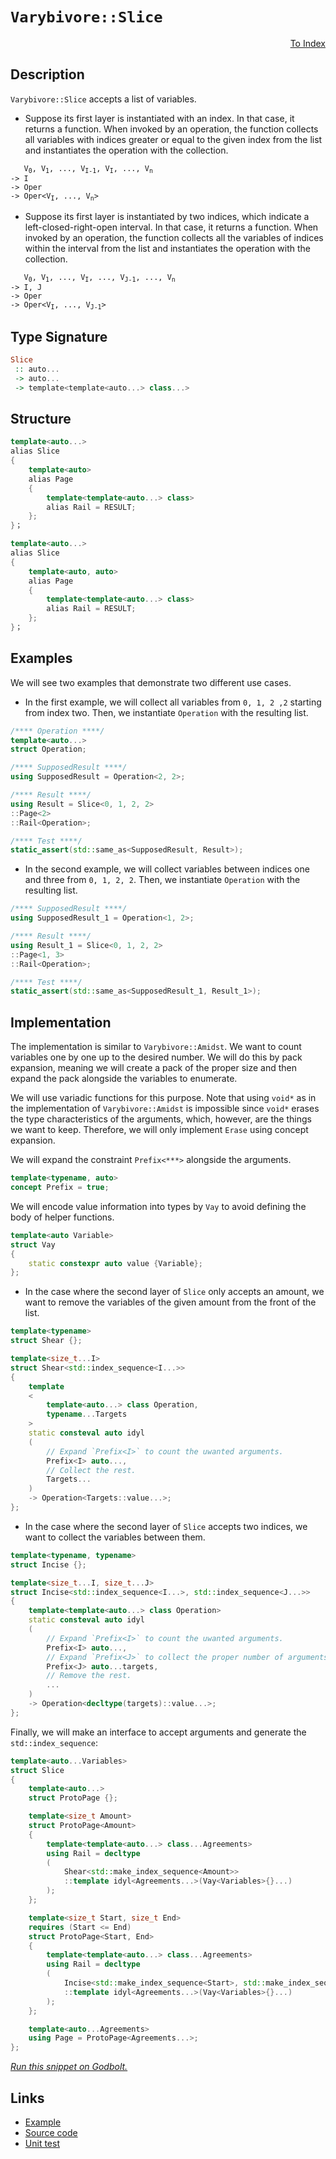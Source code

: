 <!-- Copyright 2024 Feng Mofan
SPDX-License-Identifier: Apache-2.0 -->

# `Varybivore::Slice`

<p style='text-align: right;'><a href="../../../facilities/metafunctions.md#varybivore-slice">To Index</a></p>

## Description

`Varybivore::Slice` accepts a list of variables.

- Suppose its first layer is instantiated with an index.
In that case, it returns a function.
When invoked by an operation, the function collects all variables with indices greater or equal to the given index from the list and instantiates the operation with the collection.

<pre><code>   V<sub>0</sub>, V<sub>1</sub>, ..., V<sub>I-1</sub>, V<sub>I</sub>, ..., V<sub>n</sub>
-> I
-> Oper
-> Oper&lt;V<sub>I</sub>, ..., V<sub>n</sub>&gt;</code></pre>

- Suppose its first layer is instantiated by two indices, which indicate a left-closed-right-open interval.
In that case, it returns a function.
When invoked by an operation, the function collects all the variables of indices within the interval from the list and instantiates the operation with the collection.

<pre><code>   V<sub>0</sub>, V<sub>1</sub>, ..., V<sub>I</sub>, ..., V<sub>J-1</sub>, ..., V<sub>n</sub>
-> I, J
-> Oper
-> Oper&lt;V<sub>I</sub>, ..., V<sub>J-1</sub>&gt;</code></pre>

## Type Signature

```Haskell
Slice
 :: auto...
 -> auto...
 -> template<template<auto...> class...>
```

## Structure

```C++
template<auto...>
alias Slice
{
    template<auto>
    alias Page
    {
        template<template<auto...> class>
        alias Rail = RESULT;
    };
}；
```

```C++
template<auto...>
alias Slice
{
    template<auto, auto>
    alias Page
    {
        template<template<auto...> class>
        alias Rail = RESULT;
    };
}；
```

## Examples

We will see two examples that demonstrate two different use cases.

- In the first example, we will collect all variables from `0, 1, 2 ,2` starting from index two.
Then, we instantiate `Operation` with the resulting list.

```C++
/**** Operation ****/
template<auto...>
struct Operation;

/**** SupposedResult ****/
using SupposedResult = Operation<2, 2>;

/**** Result ****/
using Result = Slice<0, 1, 2, 2>
::Page<2>
::Rail<Operation>;

/**** Test ****/
static_assert(std::same_as<SupposedResult, Result>);
```

- In the second example, we will collect variables between indices one and three from `0, 1, 2, 2`. Then, we instantiate `Operation` with the resulting list.

```C++
/**** SupposedResult ****/
using SupposedResult_1 = Operation<1, 2>;

/**** Result ****/
using Result_1 = Slice<0, 1, 2, 2>
::Page<1, 3>
::Rail<Operation>;

/**** Test ****/
static_assert(std::same_as<SupposedResult_1, Result_1>);
```

## Implementation

The implementation is similar to `Varybivore::Amidst`.
We want to count variables one by one up to the desired number.
We will do this by pack expansion, meaning we will create a pack of the proper size and then expand the pack alongside the variables to enumerate.

We will use variadic functions for this purpose.
Note that using `void*` as in the implementation of `Varybivore::Amidst` is impossible since `void*` erases the type characteristics of the arguments, which, however, are the things we want to keep.
Therefore, we will only implement `Erase` using concept expansion.

We will expand the constraint `Prefix<***>` alongside the arguments.

```C++
template<typename, auto>
concept Prefix = true;
```

We will encode value information into types by `Vay` to avoid defining the body of helper functions.

```C++
template<auto Variable>
struct Vay
{
    static constexpr auto value {Variable};
};
```

- In the case where the second layer of `Slice` only accepts an amount, we want to remove the variables of the given amount from the front of the list.

```C++
template<typename>
struct Shear {};

template<size_t...I>
struct Shear<std::index_sequence<I...>>
{
    template
    <
        template<auto...> class Operation,
        typename...Targets
    >
    static consteval auto idyl
    (
        // Expand `Prefix<I>` to count the uwanted arguments.
        Prefix<I> auto...,
        // Collect the rest.
        Targets...
    )
    -> Operation<Targets::value...>;
};
```

- In the case where the second layer of `Slice` accepts two indices, we want to collect the variables between them.

```C++
template<typename, typename>
struct Incise {};

template<size_t...I, size_t...J>
struct Incise<std::index_sequence<I...>, std::index_sequence<J...>>
{
    template<template<auto...> class Operation>
    static consteval auto idyl
    (
        // Expand `Prefix<I>` to count the uwanted arguments.
        Prefix<I> auto...,
        // Expand `Prefix<J>` to collect the proper number of arguments.
        Prefix<J> auto...targets,
        // Remove the rest.
        ...
    )
    -> Operation<decltype(targets)::value...>;
};
```

Finally, we will make an interface to accept arguments and generate the `std::index_sequence`:

```C++
template<auto...Variables>
struct Slice
{
    template<auto...>
    struct ProtoPage {};

    template<size_t Amount>
    struct ProtoPage<Amount>
    {
        template<template<auto...> class...Agreements>
        using Rail = decltype
        (
            Shear<std::make_index_sequence<Amount>>
            ::template idyl<Agreements...>(Vay<Variables>{}...)
        );
    };

    template<size_t Start, size_t End>
    requires (Start <= End)
    struct ProtoPage<Start, End>
    {   
        template<template<auto...> class...Agreements>
        using Rail = decltype
        (
            Incise<std::make_index_sequence<Start>, std::make_index_sequence<End-Start>>
            ::template idyl<Agreements...>(Vay<Variables>{}...)
        );
    };

    template<auto...Agreements>
    using Page = ProtoPage<Agreements...>;
};
```

[*Run this snippet on Godbolt.*](https://godbolt.org/#z:OYLghAFBqd5QCxAYwPYBMCmBRdBLAF1QCcAaPECAMzwBtMA7AQwFtMQByARg9KtQYEAysib0QXACx8BBAKoBnTAAUAHpwAMvAFYTStJg1DIApACYAQuYukl9ZATwDKjdAGFUtAK4sGIAKwA7KSuADJ4DJgAcj4ARpjEEmYAnKQADqgKhE4MHt6%2BAcEZWY4C4ZExLPGJXCm2mPalDEIETMQEeT5%2BQfWNOS1tBOXRcQlJqQqt7Z0FPZODw5XV4wCUtqhexMjsHAD0AFSHR8cnp/u7JhoAggdHANQAIphprozIeJgKd8cX17dnAJOvyulxBZgAzBFkN4sHcTOC3F5HLRCABPeHYUHmSEMaFeWHwtzISboLBUDFYv7HO7KYiYGiqb5HYEETAsNIGVmEgiol7MNikO5MJGoCnXNC454EGl0hlw8EPO4EYheTDwqzXUH/fZ3ABqTFRTMOLLZHKYXIRwqIeraeCYsXoYqukxVDht6M1gQsd3mjmQdwlk0wqjSxCFIruADcxKq4V79cQ7Q61YEHuq42nwRqQVTAXmflrqQBJdn0NiCc05I3nQv5uvA2uHO5CBCYNrVk2l81qhE8vmsHuY64urxulttsMmL1TzPZ0GsrsWtxZABemAA%2BgQAHQ7otOkdj1ttQkkkAgCJYVTrpQAR1VksJRZ3W4p4KHIOn1zu36Vps5aq/H9CVBH9QN/RcezcK1UGfDEAwMBQvgAeReYhKwEUgQLA78%2B0YAdnwAFTaYBMAIBQsO/J1QN9PB/UDVlo1ocNrTwdBUVoCi7ggTjQN2XY7mwENDHQOEADYNFpek8FUR8KXEpVUADDZBCVVs7i8AB3QxWRE4ifEYMiX0A7DJIZWS32YmCd0w4ywL4u48kaVTMDuOlJiMq5sO/IjiBIwyd04lZOIAWjglCEnQhhCR8vyFDPRjVVgt91SxVMUs1XMmyLXE8CUDt5z/btuV5PCBSVEr%2BUHUED2lbL3jyqcrDSrNKSuBczSXVcN23XdBS6zdnwAKX3ZVR1qnKlBPAh0DPC9g2vTA7zeSCnwCt8%2Bum2aGEvBalofBFBqSzFks9bNQPa/9uUKpdoKO%2BCmEQu5wrQpoqJ/Gi6IEINGMsu5WPYzjuNs3j%2BMEtJhLEiTZWk8zMXk600C8FSCDUzTtMwXTfP0wQFA8ryZSkmSET3Czbusnif3ssGIZMcTTJhg65I0BSlNoJyUZc0NUFQu4GFGMNUCoIUsfLQyKe/emibcYbSZFZ8plimzPK8%2ByACU2VQSMXI51zPm3cW7lg2ygts0KLOeyLCSwaFcIgBXSIUFZ4pjTAjvSj9Z1a7VmxRbZ8uuC6istOWdwTJN6HIk7nVGsdfYAj8zp/QObpDl8o%2BomPpVpVAiGUJgSLjJrPYy5WcOuyD%2BulK4WGUgg3u/GqZRz1A85Iwlq9r%2BvC4N5PIN7wkybT7B7sQ58rmAOk2QMyP33xrwsiMO5VaYOh5UVa3aFwg2gdL/HmyPYgppmkAWCYABrDc5qvW9722dua6RuvkvTvfvzPXu/rYjiEXHyfRdxta2AID6nRAiMO9oI4UmnKmZ8Jtd6gSCi1WyM53acX7giSuzYpgED6ngNcm4BLbS7nSO8eA3JcQGO0eUbh4SKmwNtOBGdXRZ2IM3VukFKE4MIegLujUgLAyTuXK6EEB6pzgtCB6ACty/0wFPHGXdQLzwiMAJeK8mK0LuBvLeAjvw71ft%2BOquUK6bRPufS%2B215o32WoSThGINrH1PhfdcV9dq30gvQ9AwVbHP1nvo9%2B5dP4Ax/hPWR/8jrAINIScByYZ6NRnLAg2iDE6UWanOWy6CoKpxkXIsiXclGL3YWvJuud86QWyWEwBqDUlezrPmYE3sABiZDJgCVUKwDkLkCyZVqWcBs3SnqoUiv7NqQjg5EDdsOTOAyIqvSQTmG41IhBeDSMUDG6sFBeE3sM/JKilkrMyGsz4mzpQaItrMtwZhBRmFfGkhZ9x1nHO2QvFRDytkaKEHHQkGhBRcCuVcp0Z52GEmuVHM8y86CEjOTkG5NT7gET1sMj665JEJAIBAU8IAFADmRZHNwezVnoFeVwolGIkmwp6QCepizMAShEoJdp9BhnagpUCclOp8UHMJUcrZXSrg7ObMsglRL1xcCKVCgQhJfl3BBcdW53siVPOUUvblBARVFI%2BbRSC3y7hSsudKgFIAgUIileCA14Lv5uHFVFZ%2BcrqTwpabypFKL2jopMVitgOKbGCs5cKqVvrSXqg4GsWgnB/C8D8BwLQpBUCcBoZYawPoNhbBctiHgpACCaCDWsM%2BARJBbg0AADjMCkZIXB/CFoLVwQIgRpAho4JIXgLAJAaG%2BRGqNMaOC8Dit8jNkag2kDgLAGAiAQAbAIGkJE5BKBoHZHQBIUQBycFUAW0SwVRKSDuMAZA/opBbjMLwDGhASCsT0PwQQIgxDsCkDIQQigVDqD7aQXQvyNJoTSJwHgwbQ3hszdGzgSEkQTulILO4y7V3rs3dunVeazBcQ8LO%2Bgk4IRcBWLwXtWg1gQCQDOtIc6yAUAgDhvDIBgBSEuTQTeCQ4oQFiL%2B2IEQ2iog/bwejzBiCoiQrEbQNLe1ppnaLJCDBaBMcfVgWIXhgBQTZnFbgvAsCnyMOIUTZCeN4C1jJqNwYaVIh2GmiIrI61RpRLENC7GPBYF/cqPATbZOkC1sQWIByngKeACiIwma1hUAMMABQuoPgaXChGtNZ7hCiHENekLd61C/uffoQwxhrDWH0HgWIcVIBrG5k0GTwUSS0NMPGywZh232cTFgNLEA1h2FU84CArgZh%2BF%2BWECIIwqhjF%2BcUbIAh6t6A600RY/M9BVYcP0bB3XflDaaJw/rrWai2FG54Log3sHTeWCh9YmxtgSC/RwMNpA228A7aBlda6N1bp3TBriuAj1IfBChtDHm1hHiwIkCrpAc2SHBFuZI4Ia0aEkGYSQ4kND%2BFEqkOtDbSBNtu1uUSXBRIFuSJW0S/hJBlu%2B6JPbv6O1dpAD2jzA7h1YdHYBydBGiOIYXWwTgbQWCRkCMFJg91F5cGSFuLg%2BaD34CIKV09sgL3hekJFpQ0XH26Eua%2Bpg77ZPbd2/tv9HAAPjqRHcEDYGTtM5USztn%2Ba4OoAQwkOEEIzCofTfjon5OEhTsI3r3DiGUAGCMCzrg3yKOsmINR2jj7WOMeY6Qb37HOPcYcL7/jBlBPCd/WJiTUnaAybTfJ%2BLSmo34DpMN9Tv6tPIB077/TDRf3GdM6iczOwo1WZs2m%2BzjmlDOcT8o/HXn86%2Bf84F33IX%2BdXsF7IKLD6o1i7i%2B5/LVhLDJdS/ADLaQsucBy9NPLiXCvFYSKVz4Y/ejVb8LV7aY2QjbRW219ImROu5AWwUdrB%2B%2BvNaWHvibI3Bhb%2BvwIKbF%2BBvjfm/kBrc2FhP5m1t9byaf91tlyx04CO3Aw3QkWZ1Z3Z2ZggCu250N1uxN3QyzVICezGFe3B0bRAHBFZz%2B0CH8GSGrXBH%2B0B1R0x0fWx1sFx1Nz7Uw0JyQDHSAytwt2IEpx2BpwgxYAUEjH9EjC13/EmE52uxPV%2BTbzCw7xvXkGFx7x0CwNIAlyl0/X0G/TIPbX/RJ2AyFlUA4K4J4L4O7BaQgHg1twN2xHBEQLN2wxtzwyYKsLt24JWXXF4OSHXH4NVS0MFzoDdw9zowY3Y1939w4y4x4xDz1wEyExE2T0wHE0kzEFj19wT0UxLzkxUzT2X0fUz2z1s1z0M14AL0Y2L0s0THL14EryczZFr3cxoL4G8yb0wACz5Fbz5zEIkE71vSkJi1kIdwSwKxsGM3K3H0nz2FPEH2sCKwOxK1YmX3S1X2Gxqzq2P3fyawqGf33xKByC316xyF31m3v2aFf0W3GwaDX0f2WO/xf1vwWKW0/1ONW0qyTU2zWwAJ/XIOAPcLuE4O4KjD0NZAMNgJIHgLu2oIw0ezbGe0oG2whybRSC3HBHBH8HLVRxbVhMCHhxUIO04BxzxxoOzRAEkH8C%2ByrUCBbQLUkFLS4CLTMAxzrXBGeNUM7SBOQLrX3TRPl3u2xLsyoxyFxKAA%3D%3D%3D)

## Links

- [Example](../../../code/facilities/metafunctions/varybivore/slice/implementation.hpp)
- [Source code](../../../../conceptrodon/varybivore/slice.hpp)
- [Unit test](../../../../tests/unit/metafunctions/varybivore/slice.test.hpp)
